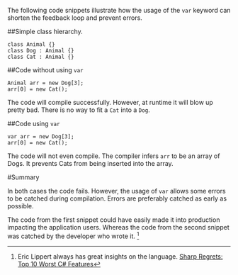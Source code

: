 The following code snippets illustrate how the usage of the `var` keyword can shorten the feedback loop and prevent errors.

##Simple class hierarchy.

    class Animal {}
    class Dog : Animal {}
    class Cat : Animal {}

##Code without using `var`

    Animal arr = new Dog[3];
    arr[0] = new Cat();

The code will compile successfully. However, at runtime it will blow up pretty bad. There is no way to fit a `Cat` into a `Dog`.

##Code using `var`

    var arr = new Dog[3];
    arr[0] = new Cat();

The code will not even compile. The compiler infers `arr` to be an array of Dogs. It prevents Cats from being inserted into the array. 

#Summary

In both cases the code fails. However, the usage of `var` allows some errors to be catched during compilation. Errors are preferably catched as early as possible.

The code from the first snippet could have easily made it into production impacting the application users. Whereas the code from the second snippet was catched by the developer who wrote it. [^bottom_ten_link]

[^bottom_ten_link]: Eric Lippert always has great insights on the language. [Sharp Regrets: Top 10 Worst C# Features](http://www.informit.com/articles/article.aspx?p=2425867)
